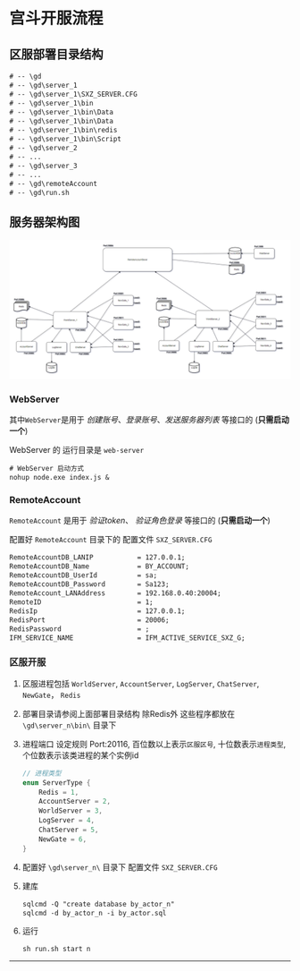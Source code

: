 # 宫斗开服流程

## 区服部署目录结构

```shell
# -- \gd
# -- \gd\server_1
# -- \gd\server_1\SXZ_SERVER.CFG
# -- \gd\server_1\bin
# -- \gd\server_1\bin\Data
# -- \gd\server_1\bin\Data
# -- \gd\server_1\bin\redis
# -- \gd\server_1\bin\Script
# -- \gd\server_2
# -- ...
# -- \gd\server_3
# -- ...
# -- \gd\remoteAccount
# -- \gd\run.sh
```

## 服务器架构图

![服务器架构图][server_framework]

### WebServer

其中`WebServer`是用于 _创建账号_、_登录账号_、_发送服务器列表_ 等接口的 (**只需启动一个**)

WebServer 的 运行目录是 `web-server`

```shell
# WebServer 启动方式
nohup node.exe index.js &
```

### RemoteAccount

`RemoteAccount` 是用于 _验证token_、 _验证角色登录_ 等接口的 (**只需启动一个**)

配置好 `RemoteAccount`  目录下的 配置文件 `SXZ_SERVER.CFG`

```config
RemoteAccountDB_LANIP           = 127.0.0.1;
RemoteAccountDB_Name            = BY_ACCOUNT;
RemoteAccountDB_UserId          = sa;
RemoteAccountDB_Password        = Sa123;
RemoteAccount_LANAddress        = 192.168.0.40:20004;
RemoteID                        = 1;
RedisIp                         = 127.0.0.1;
RedisPort                       = 20006;
RedisPassword                   = ;
IFM_SERVICE_NAME                = IFM_ACTIVE_SERVICE_SXZ_G;
```

### 区服开服

1. 区服进程包括 `WorldServer`, `AccountServer`, `LogServer`, `ChatServer`, `NewGate`， `Redis`
2. 部署目录请参阅上面部署目录结构 除Redis外 这些程序都放在 `\gd\server_n\bin\` 目录下
3. 进程端口 设定规则 Port:20116, 百位数以上表示`区服区号`, 十位数表示`进程类型`, 个位数表示该类进程的某个实例id

    ```C++
    // 进程类型
    enum ServerType {
        Redis = 1,
        AccountServer = 2,
        WorldServer = 3,
        LogServer = 4,
        ChatServer = 5,
        NewGate = 6,
    }
    ```

4. 配置好 `\gd\server_n\` 目录下 配置文件 `SXZ_SERVER.CFG`
5. 建库

    ```shell
    sqlcmd -Q "create database by_actor_n"
    sqlcmd -d by_actor_n -i by_actor.sql
    ```

6. 运行

    ```shell
    sh run.sh start n
    ```

---

[server_framework]: https://raw.githubusercontent.com/Zirpon/hero/master/resource/宫斗服务器架构图.png "宫斗服务器架构图"